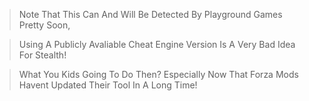 >  Note That This Can And Will Be Detected By Playground Games Pretty Soon,

>  Using A Publicly Avaliable Cheat Engine Version Is A Very Bad Idea For Stealth!

>  What You Kids Going To Do Then? Especially Now That Forza Mods Havent Updated Their Tool In A Long Time!
